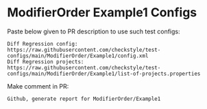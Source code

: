 # ModifierOrder Example1 Configs
Paste below given to PR description to use such test configs:
```
Diff Regression config: https://raw.githubusercontent.com/checkstyle/test-configs/main/ModifierOrder/Example1/config.xml
Diff Regression projects: https://raw.githubusercontent.com/checkstyle/test-configs/main/ModifierOrder/Example1/list-of-projects.properties
```
Make comment in PR:
```
Github, generate report for ModifierOrder/Example1
```
